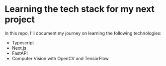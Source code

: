 # Learning the tech stack for my next project

In this repo, I'll document my journey on learning the following technologies:
- Typescript
- Next.js
- FastAPI
- Computer Vision with OpenCV and TensorFlow
